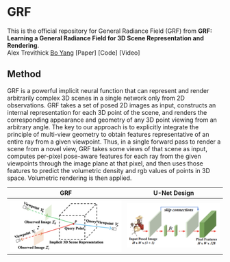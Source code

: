 # GRF
This is the official repository for General Radiance Field (GRF) from **GRF: Learning a General Radiance Field for 3D Scene Representation and Rendering**.  
Alex Trevithick [Bo Yang](https://yang7879.github.io/)
\[Paper\] \[Code\] \[Video\]

## Method
GRF is a powerful implicit neural function that can represent and render arbitrarily complex 3D scenes in a single network only from 2D observations. GRF takes a set of posed 2D images as input, constructs an internal representation for each 3D point of the scene, and renders the corresponding appearance and geometry of any 3D point viewing from an arbitrary angle. The key to our approach is to explicitly integrate the principle of multi-view geometry to obtain features representative of an entire ray from a given viewpoint. Thus, in a single forward pass to render a scene from a novel view, GRF takes some views of that scene as input, computes per-pixel pose-aware features for each ray from the given viewpoints through the image plane at that pixel, and then uses those features to predict the volumetric density and rgb values of points in 3D space. Volumetric rendering is then applied. 

GRF            |  U-Net Design
:-------------------------:|:-------------------------:
![](https://github.com/alextrevithick/GRF/blob/main/fig_GRF.png) |  ![](https://github.com/alextrevithick/GRF/blob/main/fig_U-Net.png)



